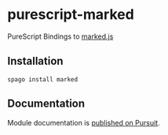 # purescript-marked

PureScript Bindings to [marked.js](https://marked.js.org/)

## Installation

```
spago install marked
```

## Documentation
Module documentation is [published on Pursuit](https://pursuit.purescript.org/packages/purescript-marked).
